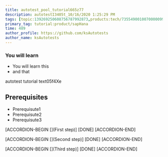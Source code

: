 ```yaml
---
title: autotest_pool_tutorial665z77
description: autotestI3405t_10/16/2020 1:25:29 PM
tags: [topic:139269250608756787992873,products:tech/73554900100700000996,tutorial:experience/advanced]
primary_tag: tutorial:product/sapHana
time: 489
author_profile: https://github.com/ksAutotests
author_name: ksAutotests
---
```

### You will learn
- You will learn this
- and that

autotest tutorial text05f4Xe

## Prerequisites
- Prerequisute1
- Prerequisute2
- Prerequisute3

[ACCORDION-BEGIN [](First step)]
[DONE]
[ACCORDION-END]

[ACCORDION-BEGIN [](Second step)]
[DONE]
[ACCORDION-END]

[ACCORDION-BEGIN [](Third step)]
[DONE]
[ACCORDION-END]

